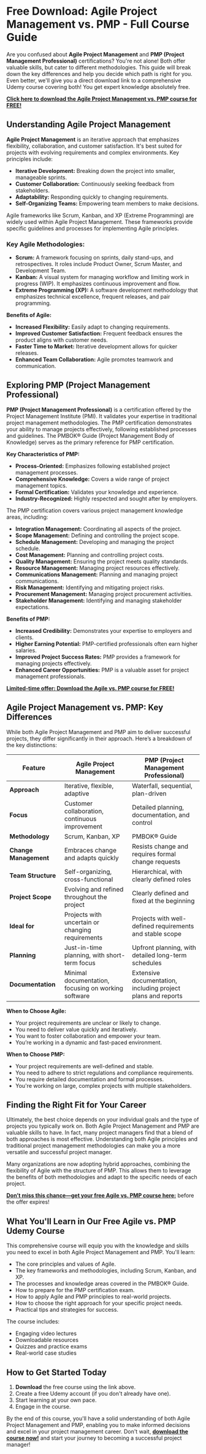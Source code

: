# Free Download: Agile Project Management vs. PMP - Full Course Guide

Are you confused about **Agile Project Management** and **PMP (Project Management Professional)** certifications? You're not alone! Both offer valuable skills, but cater to different methodologies. This guide will break down the key differences and help you decide which path is right for you. Even better, we'll give you a direct download link to a comprehensive Udemy course covering both! You get expert knowledge absolutely free.

[**Click here to download the Agile Project Management vs. PMP course for FREE!**](https://udemywork.com/agile-project-management-vs-pmp)

## Understanding Agile Project Management

**Agile Project Management** is an iterative approach that emphasizes flexibility, collaboration, and customer satisfaction. It's best suited for projects with evolving requirements and complex environments. Key principles include:

*   **Iterative Development:** Breaking down the project into smaller, manageable sprints.
*   **Customer Collaboration:** Continuously seeking feedback from stakeholders.
*   **Adaptability:** Responding quickly to changing requirements.
*   **Self-Organizing Teams:** Empowering team members to make decisions.

Agile frameworks like Scrum, Kanban, and XP (Extreme Programming) are widely used within Agile Project Management. These frameworks provide specific guidelines and processes for implementing Agile principles.

### Key Agile Methodologies:

*   **Scrum:** A framework focusing on sprints, daily stand-ups, and retrospectives. It roles include Product Owner, Scrum Master, and Development Team.
*   **Kanban:** A visual system for managing workflow and limiting work in progress (WIP). It emphasizes continuous improvement and flow.
*   **Extreme Programming (XP):** A software development methodology that emphasizes technical excellence, frequent releases, and pair programming.

**Benefits of Agile:**

*   **Increased Flexibility:** Easily adapt to changing requirements.
*   **Improved Customer Satisfaction:** Frequent feedback ensures the product aligns with customer needs.
*   **Faster Time to Market:** Iterative development allows for quicker releases.
*   **Enhanced Team Collaboration:** Agile promotes teamwork and communication.

## Exploring PMP (Project Management Professional)

**PMP (Project Management Professional)** is a certification offered by the Project Management Institute (PMI). It validates your expertise in traditional project management methodologies. The PMP certification demonstrates your ability to manage projects effectively, following established processes and guidelines. The PMBOK® Guide (Project Management Body of Knowledge) serves as the primary reference for PMP certification.

**Key Characteristics of PMP:**

*   **Process-Oriented:** Emphasizes following established project management processes.
*   **Comprehensive Knowledge:** Covers a wide range of project management topics.
*   **Formal Certification:** Validates your knowledge and experience.
*   **Industry-Recognized:** Highly respected and sought after by employers.

The PMP certification covers various project management knowledge areas, including:

*   **Integration Management:** Coordinating all aspects of the project.
*   **Scope Management:** Defining and controlling the project scope.
*   **Schedule Management:** Developing and managing the project schedule.
*   **Cost Management:** Planning and controlling project costs.
*   **Quality Management:** Ensuring the project meets quality standards.
*   **Resource Management:** Managing project resources effectively.
*   **Communications Management:** Planning and managing project communications.
*   **Risk Management:** Identifying and mitigating project risks.
*   **Procurement Management:** Managing project procurement activities.
*   **Stakeholder Management:** Identifying and managing stakeholder expectations.

**Benefits of PMP:**

*   **Increased Credibility:** Demonstrates your expertise to employers and clients.
*   **Higher Earning Potential:** PMP-certified professionals often earn higher salaries.
*   **Improved Project Success Rates:** PMP provides a framework for managing projects effectively.
*   **Enhanced Career Opportunities:** PMP is a valuable asset for project management professionals.

[**Limited-time offer: Download the Agile vs. PMP course for FREE!**](https://udemywork.com/agile-project-management-vs-pmp)

## Agile Project Management vs. PMP: Key Differences

While both Agile Project Management and PMP aim to deliver successful projects, they differ significantly in their approach. Here’s a breakdown of the key distinctions:

| Feature           | Agile Project Management                                   | PMP (Project Management Professional)                     |
|-------------------|-----------------------------------------------------------|-----------------------------------------------------------|
| **Approach**        | Iterative, flexible, adaptive                             | Waterfall, sequential, plan-driven                          |
| **Focus**           | Customer collaboration, continuous improvement          | Detailed planning, documentation, and control            |
| **Methodology**     | Scrum, Kanban, XP                                        | PMBOK® Guide                                                |
| **Change Management** | Embraces change and adapts quickly                       | Resists change and requires formal change requests        |
| **Team Structure**  | Self-organizing, cross-functional                       | Hierarchical, with clearly defined roles                     |
| **Project Scope**   | Evolving and refined throughout the project             | Clearly defined and fixed at the beginning                 |
| **Ideal for**       | Projects with uncertain or changing requirements       | Projects with well-defined requirements and stable scope |
| **Planning**        | Just-in-time planning, with short-term focus            | Upfront planning, with detailed long-term schedules        |
| **Documentation**   | Minimal documentation, focusing on working software        | Extensive documentation, including project plans and reports |

**When to Choose Agile:**

*   Your project requirements are unclear or likely to change.
*   You need to deliver value quickly and iteratively.
*   You want to foster collaboration and empower your team.
*   You’re working in a dynamic and fast-paced environment.

**When to Choose PMP:**

*   Your project requirements are well-defined and stable.
*   You need to adhere to strict regulations and compliance requirements.
*   You require detailed documentation and formal processes.
*   You're working on large, complex projects with multiple stakeholders.

## Finding the Right Fit for Your Career

Ultimately, the best choice depends on your individual goals and the type of projects you typically work on. Both Agile Project Management and PMP are valuable skills to have. In fact, many project managers find that a blend of both approaches is most effective. Understanding both Agile principles and traditional project management methodologies can make you a more versatile and successful project manager.

Many organizations are now adopting hybrid approaches, combining the flexibility of Agile with the structure of PMP. This allows them to leverage the benefits of both methodologies and adapt to the specific needs of each project.

[**Don’t miss this chance—get your free Agile vs. PMP course here:**](https://udemywork.com/agile-project-management-vs-pmp) before the offer expires!

## What You'll Learn in Our Free Agile vs. PMP Udemy Course

This comprehensive course will equip you with the knowledge and skills you need to excel in both Agile Project Management and PMP. You'll learn:

*   The core principles and values of Agile.
*   The key frameworks and methodologies, including Scrum, Kanban, and XP.
*   The processes and knowledge areas covered in the PMBOK® Guide.
*   How to prepare for the PMP certification exam.
*   How to apply Agile and PMP principles to real-world projects.
*   How to choose the right approach for your specific project needs.
*   Practical tips and strategies for success.

The course includes:

*   Engaging video lectures
*   Downloadable resources
*   Quizzes and practice exams
*   Real-world case studies

## How to Get Started Today

1.  **Download** the free course using the link above.
2.  Create a free Udemy account (if you don't already have one).
3.  Start learning at your own pace.
4. Engage in the course.

By the end of this course, you'll have a solid understanding of both Agile Project Management and PMP, enabling you to make informed decisions and excel in your project management career. Don't wait, **[download the course now!](https://udemywork.com/agile-project-management-vs-pmp)** and start your journey to becoming a successful project manager!

